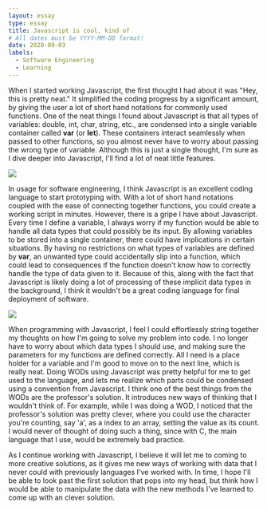 ```yaml
---
layout: essay
type: essay
title: Javascript is cool, kind of
# All dates must be YYYY-MM-DD format!
date: 2020-09-03
labels:
  - Software Engineering
  - Learning
---
```


When I started working Javascript, the first thought I had about it was "Hey, this is pretty neat." It simplified the coding progress by a significant amount, by giving the user a lot of short hand notations for commonly used functions. One of the neat things I found about Javascript is that all types of variables: double, int, char, string, etc., are condensed into a single variable container called **var** (or **let**).  These containers interact seamlessly when passed to other functions, so you almost never have to worry about passing the wrong type of variable. Although this is just a single thought, I'm sure as I dive deeper into Javascript, I'll find a lot of neat little features.

<img class="ui tiny left circular floated image" src="../images/design-technology.jpg">

In usage for software engineering, I think Javascript is an excellent coding language to start prototyping with. With a lot of short hand notations coupled with the ease of connecting together functions, you could create a working script in minutes. However, there is a gripe I have about Javascript. Every time I define a variable, I always worry if my function would be able to handle all data types that could possibly be its input. By allowing variables to be stored into a single container, there could have implications in certain situations. By having no restrictions on what types of variables are defined by **var**, an unwanted type could accidentally slip into a function, which could lead to consequences if the function doesn't know how to correctly handle the type of data given to it. Because of this, along with the fact that Javascript is likely doing a lot of processing of these implicit data types in the background, I think it wouldn't be a great coding language for final deployment of software.   

<img class="ui tiny left circular floated image" src="../images/Javaa.jpg">

When programming with Javascript, I feel I could effortlessly string together my thoughts on how I'm going to solve my problem into code. I no longer have to worry about which data types I should use, and making sure the parameters for my functions are defined correctly. All I need is a place holder for a variable and I'm good to move on to the next line, which is really neat. Doing WODs using Javascript was pretty helpful for me to get used to the language, and lets me realize which parts could be condensed using a convention from Javascript. I think one of the best things from the WODs are the professor's solution. It introduces new ways of thinking that I wouldn't think of. For example, while I was doing a WOD, I noticed that the professor's solution was pretty clever, where you could use the character you're counting, say 'a', as a index to an array, setting the value as its count. I would never of thought of doing such a thing, since with C, the main language that I use, would be extremely bad practice.

As I continue working with Javascript, I believe it will let me to coming to more creative solutions, as it gives me new ways of working with data that I never could with previously languages I've worked with. In time, I hope I'll be able to look past the first solution that pops into my head, but think how I would be able to manipulate the data with the new methods I've learned to come up with an clever solution.


